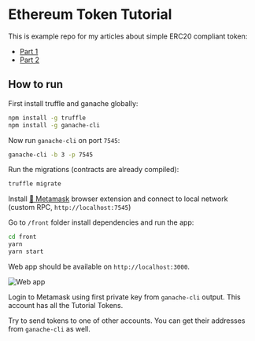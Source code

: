 # Ethereum Token Tutorial

This is example repo for my articles about simple ERC20 compliant token:

* [Part 1](http://maksimivanov.com/posts/ethereum-react-dapp-tutorial)
* [Part 2](http://maksimivanov.com/posts/ethereum-react-dapp-tutorial-part-2)

## How to run

First install truffle and ganache globally:

```sh
npm install -g truffle
npm install -g ganache-cli
```

Now run `ganache-cli` on port `7545`:

```sh
ganache-cli -b 3 -p 7545
```

Run the migrations (contracts are already compiled):

```sh
truffle migrate
```

Install [🦊 Metamask](https://metamask.io/) browser extension and connect to local network (custom RPC, `http://localhost:7545`)

Go to `/front` folder install dependencies and run the app:

```sh
cd front
yarn
yarn start
```

Web app should be available on `http://localhost:3000`.

![Web app](http://d33wubrfki0l68.cloudfront.net/c4250fbace5f71f2af9312a7cea4d52c5d8dbf73/ae75a/assets/images/tutorial_token_wallet.png)

Login to Metamask using first private key from `ganache-cli` output. This account has all the Tutorial Tokens.

Try to send tokens to one of other accounts. You can get their addresses from `ganache-cli` as well.
